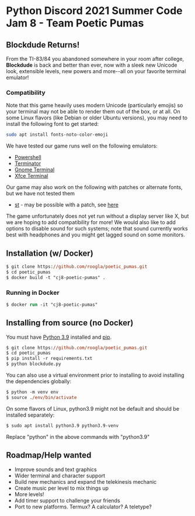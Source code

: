 # Python Discord 2021 Summer Code Jam 8 - Team Poetic Pumas
## Blockdude Returns!
From the TI-83/84 you abandoned somewhere in your room after college,
<b>Blockdude</b> is back and better than ever, now with a sleek new Unicode
look, extensible levels, new powers and more--all on your favorite terminal
emulator!

### Compatibility
Note that this game heavily uses modern Unicode (particularly emojis)
so your terminal may not be able to render them out of the box, or at all.
On some Linux flavors (like Debian or older Ubuntu versions), you may need to
install the following font to get started:
```bash
sudo apt install fonts-noto-color-emoji
```

We have tested our game runs well on the following emulators:

- [Powershell](https://docs.microsoft.com/en-us/powershell/)
- [Terminator](https://github.com/gnome-terminator/terminator)
- [Gnome Terminal](https://help.gnome.org/users/gnome-terminal/stable/)
- [Xfce Terminal](https://xfce.org/)

Our game may also work on the following with patches or alternate fonts, but we
have not tested them

- [st](suckless.org/st) - may be possible with a patch, see
[here](https://wiki.archlinux.org/title/St#Crashes_if_page_contains_emoji_characters)

The game unfortunately does not yet run without a display server like X, but we
are hoping to add compatibility for more! We would also like to add options to
disable sound for such systems; note that sound currently works best
with headphones and you might get lagged sound on some monitors.

## Installation (w/ Docker)
```ps
$ git clone https://github.com/roogla/poetic_pumas.git
$ cd poetic_pumas
$ docker build -t "cj8-poetic-pumas" .
```

### Running in Docker
```ps
$ docker run -it "cj8-poetic-pumas"
```

## Installing from source (no Docker)
You must have [Python 3.9](https://www.python.org/downloads/release/python-396/)
installed and [pip](https://bootstrap.pypa.io/get-pip.py).
```ps
$ git clone https://github.com/roogla/poetic_pumas.git
$ cd poetic_pumas
$ pip install -r requirements.txt
$ python blockdude.py
```
You can also use a virtual environment prior to installing to avoid installing
the dependencies globally:
```ps
$ python -m venv env
$ source ./env/bin/activate
```

On some flavors of Linux, python3.9 might not be default and should be
installed separately:
```bash
$ sudo apt install python3.9 python3.9-venv
```
Replace "python" in the above commands with "python3.9"


## Roadmap/Help wanted
- Improve sounds and text graphics
- Wider terminal and character support
- Build new mechanics and expand the telekinesis mechanic
- Create music per level to mix things up
- More levels!
- Add timer support to challenge your friends
- Port to new platforms. Termux? A calculator? A teletype?
